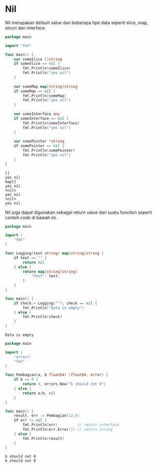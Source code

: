# Nil

Nil merupakan default value dari beberapa tipe data seperti slice, map, struct dan interface.&#x20;

```go
package main

import "fmt"

func main() {
    var someSlice []string
    if someSlice == nil {
        fmt.Println(someSlice)
        fmt.Println("yes nil")
    }
    
    var someMap map[string]string
    if someMap == nil {
        fmt.Println(someMap)
        fmt.Println("yes nil")
    }
    
    var someInterface any
    if someInterface == nil {
        fmt.Println(someInterface)
        fmt.Println("yes nil")
    }
    
    var somePointer *string
    if somePointer == nil {
        fmt.Println(somePointer)
        fmt.Println("yes nil")
    }
}
```

```
[]
yes nil
map[]
yes nil
<nil>
yes nil
<nil>
yes nil
```

Nil juga dapat digunakan sebagai return value dari suatu function seperti contoh _code_ di bawah ini.

```go
package main

import (
	"fmt"
)

func Logging(text string) map[string]string {
    if text == "" {
        return nil
    } else {
        return map[string]string{
            "Text": text,
        }
    }
}

func main() {
    if check:= Logging(""); check == nil {
        fmt.Println("Data is empty")
    } else {
        fmt.Println(check)
    }
}
```

```
Data is empty
```

```go
package main

import (
    "errors"
    "fmt"
)

func Pembagian(a, b float64) (float64, error) {
    if b == 0 {
        return 0, errors.New("b should not 0")
    } else {
        return a/b, nil
    }
}

func main() {
    result, err := Pembagian(12,0)
    if err != nil {
        fmt.Println(err)         // return interface
        fmt.Println(err.Error()) // return string
    } else {
        fmt.Println(result)
    }
}
```

```
b should not 0
b should not 0
```
